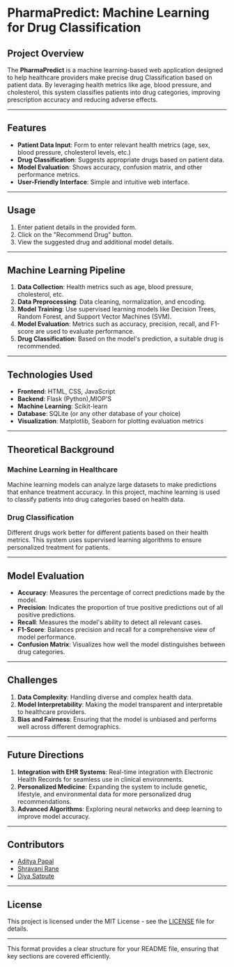 # **PharmaPredict: Machine Learning for Drug Classification**

## **Project Overview**
The **PharmaPredict** is a machine learning-based web application designed to help healthcare providers make precise drug Classification based on patient data. By leveraging health metrics like age, blood pressure, and cholesterol, this system classifies patients into drug categories, improving prescription accuracy and reducing adverse effects.

---

## **Features**
- **Patient Data Input**: Form to enter relevant health metrics (age, sex, blood pressure, cholesterol levels, etc.)
- **Drug Classification**: Suggests appropriate drugs based on patient data.
- **Model Evaluation**: Shows accuracy, confusion matrix, and other performance metrics.
- **User-Friendly Interface**: Simple and intuitive web interface.

---


## **Usage**
1. Enter patient details in the provided form.
2. Click on the "Recommend Drug" button.
3. View the suggested drug and additional model details.

---

## **Machine Learning Pipeline**
1. **Data Collection**: Health metrics such as age, blood pressure, cholesterol, etc.
2. **Data Preprocessing**: Data cleaning, normalization, and encoding.
3. **Model Training**: Use supervised learning models like Decision Trees, Random Forest, and Support Vector Machines (SVM).
4. **Model Evaluation**: Metrics such as accuracy, precision, recall, and F1-score are used to evaluate performance.
5. **Drug Classification**: Based on the model's prediction, a suitable drug is recommended.

---

## **Technologies Used**
- **Frontend**: HTML, CSS, JavaScript
- **Backend**: Flask (Python),MlOP'S
- **Machine Learning**: Scikit-learn
- **Database**: SQLite (or any other database of your choice)
- **Visualization**: Matplotlib, Seaborn for plotting evaluation metrics

---

## **Theoretical Background**
### Machine Learning in Healthcare
Machine learning models can analyze large datasets to make predictions that enhance treatment accuracy. In this project, machine learning is used to classify patients into drug categories based on health data.

### Drug Classification
Different drugs work better for different patients based on their health metrics. This system uses supervised learning algorithms to ensure personalized treatment for patients.

---

## **Model Evaluation**
- **Accuracy**: Measures the percentage of correct predictions made by the model.
- **Precision**: Indicates the proportion of true positive predictions out of all positive predictions.
- **Recall**: Measures the model's ability to detect all relevant cases.
- **F1-Score**: Balances precision and recall for a comprehensive view of model performance.
- **Confusion Matrix**: Visualizes how well the model distinguishes between drug categories.

---

## **Challenges**
1. **Data Complexity**: Handling diverse and complex health data.
2. **Model Interpretability**: Making the model transparent and interpretable to healthcare providers.
3. **Bias and Fairness**: Ensuring that the model is unbiased and performs well across different demographics.

---

## **Future Directions**
1. **Integration with EHR Systems**: Real-time integration with Electronic Health Records for seamless use in clinical environments.
2. **Personalized Medicine**: Expanding the system to include genetic, lifestyle, and environmental data for more personalized drug recommendations.
3. **Advanced Algorithms**: Exploring neural networks and deep learning to improve model accuracy.

---

## **Contributors**
- [Aditya Papal](https://github.com/AdityaPapal)
- [Shravani Rane](https://github.com/srane1903)
- [Diya Satpute](https://github.com/Diya1911) 

---

## **License**
This project is licensed under the MIT License - see the [LICENSE](LICENSE) file for details.

---

This format provides a clear structure for your README file, ensuring that key sections are covered efficiently.

